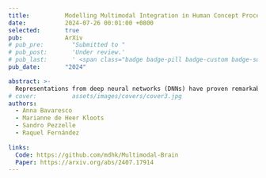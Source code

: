 ```yaml
---
title:          Modelling Multimodal Integration in Human Concept Processing with Vision-and-Language Models
date:           2024-07-26 00:01:00 +0800
selected:       true
pub:            ArXiv
# pub_pre:        "Submitted to "
# pub_post:       'Under review.'
# pub_last:       ' <span class="badge badge-pill badge-custom badge-success">Spotlight</span>'
pub_date:       "2024"

abstract: >-
  Representations from deep neural networks (DNNs) have proven remarkably predictive of neural activity involved in both visual and linguistic processing. Despite these successes, most studies to date concern unimodal DNNs, encoding either visual or textual input but not both. Yet, there is growing evidence that human meaning representations integrate linguistic and sensory-motor information. Here we investigate whether the integration of multimodal information operated by current vision-and-language DNN models (VLMs) leads to representations that are more aligned with human brain activity than those obtained by language-only and vision-only DNNs. We focus on fMRI responses recorded while participants read concept words in the context of either a full sentence or an accompanying picture. Our results reveal that VLM representations correlate more strongly than language- and vision-only DNNs with activations in brain areas functionally related to language processing. A comparison between different types of visuo-linguistic architectures shows that recent generative VLMs tend to be less brain-aligned than previous architectures with lower performance on downstream applications. Moreover, through an additional analysis comparing brain vs. behavioural alignment across multiple VLMs, we show that -- with one remarkable exception -- representations that strongly align with behavioural judgments do not correlate highly with brain responses. This indicates that brain similarity does not go hand in hand with behavioural similarity, and vice versa.
# cover:          assets/images/covers/cover3.jpg
authors:
  - Anna Bavaresco
  - Marianne de Heer Kloots
  - Sandro Pezzelle
  - Raquel Fernández
 
links:
  Code: https://github.com/mdhk/Multimodal-Brain
  Paper: https://arxiv.org/abs/2407.17914
---
```

